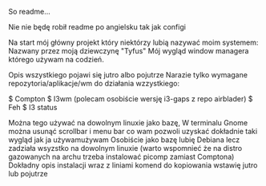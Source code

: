 So readme...

Nie nie będę robił readme po angielsku tak jak configi 

Na start mój główny projekt który niektórzy lubią nazywać moim systemem:
Nazwany przez moją dziewczynę "Tyfus" Mój wygląd window managera którego używam na codzień.

Opis wszystkiego pojawi się jutro albo pojutrze
Narazie tylko wymagane repozytoria/aplikacje/wm do działania wzzystkiego:

$ Compton 
$ I3wm (polecam osobiście wersję i3-gaps z repo airblader)
$ Feh
$ I3 status 

Można tego używać na dowolnym linuxie jako bazę,
W terminalu Gnome można usunąć scrollbar i menu bar co wam pozwoli uzyskać dokładnie taki wygląd jak ja używamużywam
Osobiście jako bazę lubię Debiana lecz zadziała wsyzstko na dowolnym linuxie (warto wspomnieć że na distro gazowanych na archu trzeba instalować picomp zamiast Comptona)
Dokładny opis instalacji wraz z liniami komend do kopiowania wstawię jutro lub pojutrze
